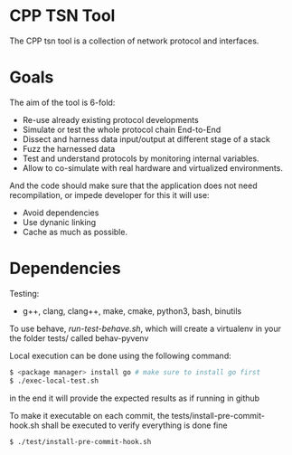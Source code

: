 # CPP TSN Tool

The CPP tsn tool is a collection of network protocol and interfaces.

# Goals


The aim of the tool is 6-fold:

 * Re-use already existing protocol developments
 * Simulate or test the whole protocol chain End-to-End 
 * Dissect and harness data input/output at different stage of a stack
 * Fuzz the harnessed data 
 * Test and understand protocols by monitoring internal variables.
 * Allow to co-simulate with real hardware and virtualized environments.

And the code should make sure that the application does not need recompilation, 
or impede developer for this it will use:

 * Avoid dependencies
 * Use dynanic linking
 * Cache as much as possible.

# Dependencies

Testing:
 * g++, clang, clang++, make, cmake, python3, bash, binutils


To use behave, _run-test-behave.sh_, which will create a virtualenv in your the 
folder tests/ called behav-pyvenv

Local execution can be done using the following command:

```bash
$ <package manager> install go # make sure to install go first
$ ./exec-local-test.sh
```
in the end it will provide the expected results as if running in github


To make it executable on each commit, the tests/install-pre-commit-hook.sh 
shall be executed to verify everything is done fine

```bash
$ ./test/install-pre-commit-hook.sh
```
